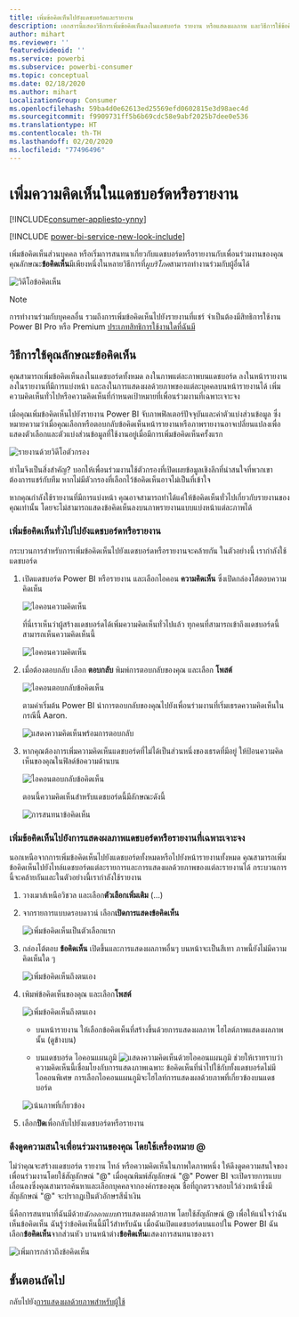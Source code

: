 ```yaml
---
title: เพิ่มข้อคิดเห็นไปยังแดชบอร์ดและรายงาน
description: เอกสารนี้แสดงวิธีการเพิ่มข้อคิดเห็นลงในแดชบอร์ด รายงาน หรือแสดงผลภาพ และวิธีการใช้ข้อคิดเห็นในการสนทนากับผู้ทำงานร่วมกัน
author: mihart
ms.reviewer: ''
featuredvideoid: ''
ms.service: powerbi
ms.subservice: powerbi-consumer
ms.topic: conceptual
ms.date: 02/18/2020
ms.author: mihart
LocalizationGroup: Consumer
ms.openlocfilehash: 59ba4d0e62613ed25569efd0602815e3d98aec4d
ms.sourcegitcommit: f9909731ff5b6b69cdc58e9abf2025b7dee0e536
ms.translationtype: HT
ms.contentlocale: th-TH
ms.lasthandoff: 02/20/2020
ms.locfileid: "77496496"
---
```

# <a name="add-comments-to-a-dashboard-or-report"></a>เพิ่มความคิดเห็นในแดชบอร์ดหรือรายงาน

[!INCLUDE[consumer-appliesto-ynny](../includes/consumer-appliesto-ynny.md)]

[!INCLUDE [power-bi-service-new-look-include](../includes/power-bi-service-new-look-include.md)]

เพิ่มข้อคิดเห็นส่วนบุคคล หรือเริ่มการสนทนาเกี่ยวกับแดชบอร์ดหรือรายงานกับเพื่อนร่วมงานของคุณ คุณลักษณะ**ข้อคิดเห็น**มีเพียงหนึ่งในหลายวิธีการที่*ผูบริโภค*สามารถทำงานร่วมกับผู้อื่นได้ 

![วิดีโอข้อคิดเห็น](media/end-user-comment/comment.gif)

> [!NOTE]
> การทำงานร่วมกับบุคคลอื่น รวมถึงการเพิ่มข้อคิดเห็นไปยังรายงานที่แชร์ จำเป็นต้องมีสิทธิการใช้งาน Power BI Pro หรือ Premium [ประเภทสิทธิการใช้งานใดที่ฉันมี](end-user-license.md)

## <a name="how-to-use-the-comments-feature"></a>วิธีการใช้คุณลักษณะข้อคิดเห็น
คุณสามารถเพิ่มข้อคิดเห็นลงในแดชบอร์ดทั้งหมด ลงในภาพแต่ละภาพบนแดชบอร์ด ลงในหน้ารายงาน ลงในรายงานที่มีการแบ่งหน้า และลงในการแสดงผลด้วยภาพของแต่ละบุคคลบนหน้ารายงานได้ เพิ่มความคิดเห็นทั่วไปหรือความคิดเห็นที่กำหนดเป้าหมายที่เพื่อนร่วมงานที่เฉพาะเจาะจง  

เมื่อคุณเพิ่มข้อคิดเห็นไปยังรายงาน Power BI จับภาพฟิลเตอร์ปัจจุบันและค่าตัวแบ่งส่วนข้อมูล ซึ่งหมายความว่าเมื่อคุณเลือกหรือตอบกลับข้อคิดเห็นหน้ารายงานหรือภาพรายงานอาจเปลี่ยนแปลงเพื่อแสดงตัวเลือกและตัวแบ่งส่วนข้อมูลที่ใช้งานอยู่เมื่อมีการเพิ่มข้อคิดเห็นครั้งแรก  

![รายงานด้วยวิดีโอตัวกรอง](media/end-user-comment/power-bi-comment.gif)

ทำไมจึงเป็นสิ่งสำคัญ? บอกให้เพื่อนร่วมงานใช้ตัวกรองที่เปิดเผยข้อมูลเชิงลึกที่น่าสนใจที่พวกเขาต้องการแชร์กับทีม หากไม่มีตัวกรองที่เลือกไว้ข้อคิดเห็นอาจไม่เป็นที่เข้าใจ

หากคุณกำลังใช้รายงานที่มีการแบ่งหน้า คุณอาจสามารถทำได้แค่ให้ข้อคิดเห็นทั่วไปเกี่ยวกับรายงานของคุณเท่านั้น  โดยจะไม่สามารถแสดงข้อคิดเห็นลงบนภาพรายงานแบบแบ่งหน้าแต่ละภาพได้

### <a name="add-a-general-comment-to-a-dashboard-or-report"></a>เพิ่มข้อคิดเห็นทั่วไปไปยังแดชบอร์ดหรือรายงาน
กระบวนการสำหรับการเพิ่มข้อคิดเห็นไปยังแดชบอร์ดหรือรายงานจะคล้ายกัน  ในตัวอย่างนี้ เรากำลังใช้แดชบอร์ด 

1. เปิดแดชบอร์ด Power BI หรือรายงาน และเลือกไอคอน **ความคิดเห็น** ซึ่งเปิดกล่องโต้ตอบความคิดเห็น

    ![ไอคอนความคิดเห็น](media/end-user-comment/power-bi-comment-menu.png)

    ที่นี่เราเห็นว่าผู้สร้างแดชบอร์ดได้เพิ่มความคิดเห็นทั่วไปแล้ว  ทุกคนที่สามารถเข้าถึงแดชบอร์ดนี้สามารถเห็นความคิดเห็นนี้

    ![ไอคอนความคิดเห็น](media/end-user-comment/power-bi-first-comments.png)

2. เมื่อต้องตอบกลับ เลือก **ตอบกลับ** พิมพ์การตอบกลับของคุณ และเลือก **โพสต์**  

    ![ไอคอนตอบกลับข้อคิดเห็น](media/end-user-comment/power-bi-comment-reply.png)

    ตามค่าเริ่มต้น Power BI นำการตอบกลับของคุณไปยังเพื่อนร่วมงานที่เริ่มเธรดความคิดเห็นในกรณีนี้ Aaron. 

    ![แสดงความคิดเห็นพร้อมการตอบกลับ](media/end-user-comment/power-bi-respond.png)

 3. หากคุณต้องการเพิ่มความคิดเห็นแดชบอร์ดที่ไม่ได้เป็นส่วนหนึ่งของเธรดที่มีอยู่ ให้ป้อนความคิดเห็นของคุณในฟิลด์ข้อความด้านบน

    ![ไอคอนตอบกลับข้อคิดเห็น](media/end-user-comment/power-bi-new-comments.png)

    ตอนนี้ความคิดเห็นสำหรับแดชบอร์ดนี้มีลักษณะดังนี้

    ![การสนทนาข้อคิดเห็น](media/end-user-comment/power-bi-conversation.png)

### <a name="add-a-comment-to-a-specific-dashboard-or-report-visual"></a>เพิ่มข้อคิดเห็นไปยังการแสดงผลภาพแดชบอร์ดหรือรายงานที่เฉพาะเจาะจง
นอกเหนือจากการเพิ่มข้อคิดเห็นไปยังแดชบอร์ดทั้งหมดหรือไปยังหน้ารายงานทั้งหมด คุณสามารถเพิ่มข้อคิดเห็นไปยังไทล์แดชบอร์ดแต่ละรายการและการแสดงผลด้วยภาพของแต่ละรายงานได้ กระบวนการนี้จะคล้ายกันและในตัวอย่างนี้เรากำลังใช้รายงาน

1. วางเมาส์เหนือวิชวล และเลือก**ตัวเลือกเพิ่มเติม** (...)    
2. จากรายการแบบดรอบดาวน์ เลือก**เปิดการแสดงข้อคิดเห็น**

    ![เพิ่มข้อคิดเห็นเป็นตัวเลือกแรก](media/end-user-comment/power-bi-report-comment.png)  

3.  กล่องโต้ตอบ **ข้อคิดเห็น** เปิดขึ้นและการแสดงผลภาพอื่นๆ บนหน้าจะเป็นสีเทา ภาพนี้ยังไม่มีความคิดเห็นใด ๆ 

    ![เพิ่มข้อคิดเห็นถึงตนเอง](media/end-user-comment/power-bi-comment-column.png)  

4. เพิมพ์ข้อคิดเห็นของคุณ และเลือก**โพสต์**

    ![เพิ่มข้อคิดเห็นถึงตนเอง](media/end-user-comment/power-bi-comment-logistics.png)  

    - บนหน้ารายงาน ให้เลือกข้อคิดเห็นที่สร้างขึ้นด้วยการแสดงผลภาพ ไฮไลต์ภาพแสดงผลภาพนั้น (ดูข้างบน)

    - บนแดชบอร์ด ไอคอนแผนภูมิ ![แสดงความคิดเห็นด้วยไอคอนแผนภูมิ](media/end-user-comment/power-bi-comment-chart-icon.png) ช่วยให้เราทราบว่าความคิดเห็นนี้เชื่อมโยงกับการแสดงภาพเฉพาะ ข้อคิดเห็นที่นำไปใช้กับทั้งแดชบอร์ดไม่มีไอคอนพิเศษ การเลือกไอคอนแผนภูมิจะไฮไลท์การแสดงผลด้วยภาพที่เกี่ยวข้องบนแดชบอร์ด
    

    ![เน้นภาพที่เกี่ยวข้อง](media/end-user-comment/power-bi-highlight.png)

5. เลือก**ปิด**เพื่อกลับไปยังแดชบอร์ดหรือรายงาน

### <a name="get-your-colleagues-attention-by-using-the--sign"></a>ดึงดูดความสนใจเพื่อนร่วมงานของคุณ โดยใช้เครื่องหมาย @
ไม่ว่าคุณจะสร้างแดชบอร์ด รายงาน ไทล์ หรือความคิดเห็นในภาพใดภาพหนึ่ง ให้ดึงดูดความสนใจของเพื่อนร่วมงานโดยใช้สัญลักษณ์ "\@"  เมื่อคุณพิมพ์สัญลักษณ์ "\@" Power BI จะเปิดรายการแบบเลื่อนลงซึ่งคุณสามารถค้นหาและเลือกบุคคลจากองค์กรของคุณ ชื่อที่ถูกตรวจสอบไว้ล่วงหน้าซึ่งมีสัญลักษณ์ "\@" จะปรากฏเป็นตัวอักษรสีน้ำเงิน 

นี่คือการสนทนาที่ฉันมีด้วย*นักออกแบบ*การแสดงผลด้วยภาพ โดยใช้สัญลักษณ์ @ เพื่อให้แน่ใจว่าฉันเห็นข้อคิดเห็น ฉันรู้ว่าข้อคิดเห็นนี้มีไว้สำหรับฉัน เมื่อฉันเปิดแดชบอร์ดบนแอปใน Power BI ฉันเลือก**ข้อคิดเห็น**จากส่วนหัว บานหน้าต่าง**ข้อคิดเห็น**แสดงการสนทนาของเรา

![เพิ่มการกล่าวถึงข้อคิดเห็น](media/end-user-comment/power-bi-comment-convo.png)  



## <a name="next-steps"></a>ขั้นตอนถัดไป
กลับไปยัง[การแสดงผลด้วยภาพสำหรับผู้ใช้](end-user-visualizations.md)    
<!--[Select a visualization to open a report](end-user-open-report.md)-->
